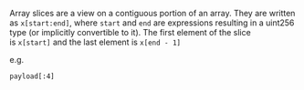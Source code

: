 Array slices are a view on a contiguous portion of an array. 
They are written as `x[start:end]`, where `start` and `end` are expressions resulting in a uint256 type (or implicitly convertible to it). 
The first element of the slice is `x[start]` and the last element is `x[end - 1]`

e.g.
```solidity
payload[:4]
```

